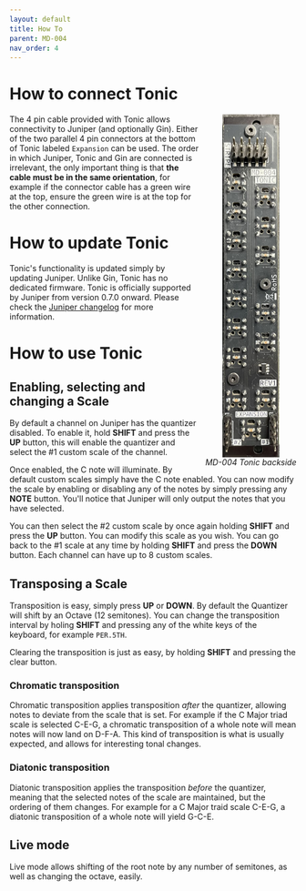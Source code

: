```yaml
---
layout: default
title: How To
parent: MD-004
nav_order: 4
---
```


# How to connect Tonic

<div style="float: right; padding-left: 10px;">
    <div style="display: flex; flex-flow: column; align-items: center; justify-content: center;">
        <img src="/images/md004-backside.jpg" width="100px" />
        <span style="font-style: italic">MD-004 Tonic backside</span>
    </div>
</div>

The 4 pin cable provided with Tonic allows connectivity to Juniper (and optionally Gin). Either of the two parallel 4 pin connectors at the bottom of Tonic labeled `Expansion` can be used. The order in which Juniper, Tonic and Gin are connected is irrelevant, the only important thing is that **the cable must be in the same orientation**, for example if the connector cable has a green wire at the top, ensure the green wire is at the top for the other connection.

# How to update Tonic

Tonic's functionality is updated simply by updating Juniper. Unlike Gin, Tonic has no dedicated firmware. Tonic is officially supported by Juniper from version 0.7.0 onward. Please check the [Juniper changelog](/md001/changelog.html) for more information.

# How to use Tonic

## Enabling, selecting and changing a Scale

By default a channel on Juniper has the quantizer disabled. To enable it, hold **SHIFT** and press the **UP** button, this will enable the quantizer and select the #1 custom scale of the channel.

Once enabled, the C note will illuminate. By default custom scales simply have the C note enabled. You can now modify the scale by enabling or disabling any of the notes by simply pressing any **NOTE** button. You'll notice that Juniper will only output the notes that you have selected.

You can then select the #2 custom scale by once again holding **SHIFT** and press the **UP** button. You can modify this scale as you wish. You can go back to the #1 scale at any time by holding **SHIFT** and press the **DOWN** button. Each channel can have up to 8 custom scales.

## Transposing a Scale

Transposition is easy, simply press **UP** or **DOWN**. By default the Quantizer will shift by an Octave (12 semitones). You can change the transposition interval by holing **SHIFT** and pressing any of the white keys of the keyboard, for example `PER.5TH`.

Clearing the transposition is just as easy, by holding **SHIFT** and pressing the clear button.

### Chromatic transposition

Chromatic transposition applies transposition _after_ the quantizer, allowing notes to deviate from the scale that is set. For example if the C Major triad scale is selected C-E-G, a chromatic transposition of a whole note will mean notes will now land on D-F-A. This kind of transposition is what is usually expected, and allows for interesting tonal changes.

### Diatonic transposition

Diatonic transposition applies the transposition _before_ the quantizer, meaning that the selected notes of the scale are maintained, but the ordering of them changes. For example for a C Major traid scale C-E-G, a diatonic transposition of a whole note will yield G-C-E.

## Live mode

Live mode allows shifting of the root note by any number of semitones, as well as changing the octave, easily.
